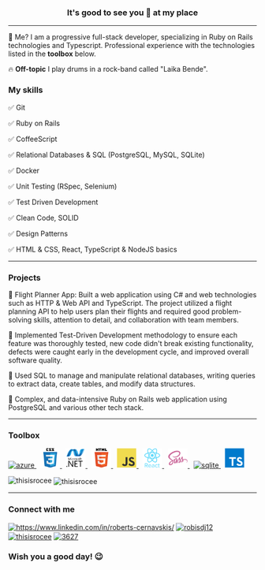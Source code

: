 <div align="center">
  
  ### It's good to see you &#127756; at my place
  
</div>

---

🌴 Me? I am a progressive full-stack developer, specializing in Ruby on Rails technologies and Typescript. Professional experience with the technologies listed in the **toolbox** below.

🔥 **Off-topic** I play drums in a rock-band called "Laika Bende".

<h3 align="left">My skills</h3>

<p>&#9989; Git</p>
<p>&#9989; Ruby on Rails</p>
<p>&#9989; CoffeeScript</p>
<p>&#9989; Relational Databases & SQL (PostgreSQL, MySQL, SQLite)</p>
<p>&#9989; Docker</p>
<p>&#9989; Unit Testing (RSpec, Selenium)</p>
<p>&#9989; Test Driven Development</p>
<p>&#9989; Clean Code, SOLID</p>
<p>&#9989; Design Patterns</p>
<p>&#9989; HTML & CSS, React, TypeScript & NodeJS basics</p>

---

<h3 align="left">Projects</h3>

🚀 Flight Planner App: Built a web application using C# and web technologies such as HTTP & Web API and TypeScript. The project utilized a flight planning API to help users plan their flights and required good problem-solving skills, attention to detail, and collaboration with team members.

🚀 Implemented Test-Driven Development methodology to ensure each feature was thoroughly tested, new code didn't break existing functionality, defects were caught early in the development cycle, and improved overall software quality.

🚀 Used SQL to manage and manipulate relational databases, writing queries to extract data, create tables, and modify data structures.

🚀 Complex, and data-intensive Ruby on Rails web application using PostgreSQL and various other tech stack.

---

<h3 align="left">Toolbox</h3>
<p align="left"> 
  <a href="https://azure.microsoft.com/en-in/" target="_blank" rel="noreferrer"> <img src="https://www.vectorlogo.zone/logos/microsoft_azure/microsoft_azure-icon.svg" alt="azure" width="40" height="40"/> </a> &nbsp;
  <a href="https://www.w3schools.com/css/" target="_blank" rel="noreferrer"> <img src="https://raw.githubusercontent.com/devicons/devicon/master/icons/css3/css3-original-wordmark.svg" alt="css3" width="40" height="40"/> </a> &nbsp;
  <a href="https://dotnet.microsoft.com/" target="_blank" rel="noreferrer"> <img src="https://raw.githubusercontent.com/devicons/devicon/master/icons/dot-net/dot-net-original-wordmark.svg" alt="dotnet" width="40" height="40"/> </a> &nbsp;
  <a href="https://www.w3.org/html/" target="_blank" rel="noreferrer"> <img src="https://raw.githubusercontent.com/devicons/devicon/master/icons/html5/html5-original-wordmark.svg" alt="html5" width="40" height="40"/> </a> &nbsp;
  <a href="https://developer.mozilla.org/en-US/docs/Web/JavaScript" target="_blank" rel="noreferrer"> <img src="https://raw.githubusercontent.com/devicons/devicon/master/icons/javascript/javascript-original.svg" alt="javascript" width="40" height="40"/> </a> &nbsp;
  <a href="https://reactjs.org/" target="_blank" rel="noreferrer"> <img src="https://raw.githubusercontent.com/devicons/devicon/master/icons/react/react-original-wordmark.svg" alt="react" width="40" height="40"/> </a> &nbsp;
  <a href="https://sass-lang.com" target="_blank" rel="noreferrer"> <img src="https://raw.githubusercontent.com/devicons/devicon/master/icons/sass/sass-original.svg" alt="sass" width="40" height="40"/> </a> &nbsp;
  <a href="https://www.sqlite.org/" target="_blank" rel="noreferrer"> <img src="https://www.vectorlogo.zone/logos/sqlite/sqlite-icon.svg" alt="sqlite" width="40" height="40"/> </a> &nbsp;
  <a href="https://www.typescriptlang.org/" target="_blank" rel="noreferrer"> <img src="https://raw.githubusercontent.com/devicons/devicon/master/icons/typescript/typescript-original.svg" alt="typescript" width="40" height="40"/> </a>
  
  <p><img align="left"src="https://github-readme-stats.vercel.app/api/top-langs?username=thisisrocee&show_icons=true&locale=en&layout=compact" alt="thisisrocee" /></p>

<p>&nbsp;<img align="center" src="https://github-readme-stats.vercel.app/api?username=thisisrocee&show_icons=true&locale=en" alt="thisisrocee" /></p>

---

<h3 align="left">Connect with me</h3>
<p align="left">
<a href="https://linkedin.com/in/roberts-cernavskis/" target="_blank"><img align="center" src="https://raw.githubusercontent.com/rahuldkjain/github-profile-readme-generator/master/src/images/icons/Social/linked-in-alt.svg" alt="https://www.linkedin.com/in/roberts-cernavskis/" height="30" width="40" /></a>
<a href="https://fb.com/robisdj12" target="_blank"><img align="center" src="https://raw.githubusercontent.com/rahuldkjain/github-profile-readme-generator/master/src/images/icons/Social/facebook.svg" alt="robisdj12" height="30" width="40" /></a>
<a href="https://instagram.com/thisisrocee" target="_blank"><img align="center" src="https://raw.githubusercontent.com/rahuldkjain/github-profile-readme-generator/master/src/images/icons/Social/instagram.svg" alt="thisisrocee" height="30" width="40" /></a>
<a href="https://discord.gg/3627" target="_blank"><img align="center" src="https://raw.githubusercontent.com/rahuldkjain/github-profile-readme-generator/master/src/images/icons/Social/discord.svg" alt="3627" height="30" width="40" /></a>
</p>

### Wish you a good day! 😉
